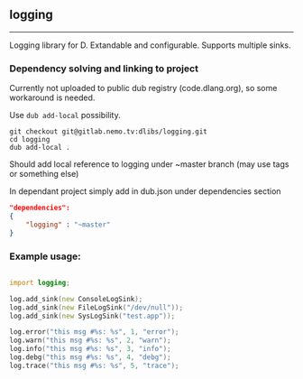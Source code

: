 logging
---------------------------------------
***
Logging library for D. Extandable and configurable. Supports multiple sinks.

### Dependency solving and linking to project

Currently not uploaded to public dub registry (code.dlang.org), so some workaround is needed.

Use `dub add-local` possibility.

    git checkout git@gitlab.nemo.tv:dlibs/logging.git
    cd logging
    dub add-local .

Should add local reference to logging under ~master branch (may use tags or something else)


In dependant project simply add in dub.json under dependencies section

```json
"dependencies":
{
    "logging" : "~master"
}
```

### Example usage:

```d

import logging;

log.add_sink(new ConsoleLogSink);
log.add_sink(new FileLogSink("/dev/null"));
log.add_sink(new SysLogSink("test.app"));

log.error("this msg #%s: %s", 1, "error");
log.warn("this msg #%s: %s", 2, "warn");
log.info("this msg #%s: %s", 3, "info");
log.debg("this msg #%s: %s", 4, "debg");
log.trace("this msg #%s: %s", 5, "trace");
```

